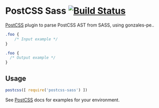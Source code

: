 # PostCSS Sass [![Build Status][ci-img]][ci]

[PostCSS] plugin to parse PostCSS AST from SASS, using gonzales-pe..

[PostCSS]: https://github.com/postcss/postcss
[ci-img]:  https://travis-ci.org/AleshaOleg/postcss-sass.svg
[ci]:      https://travis-ci.org/AleshaOleg/postcss-sass

```css
.foo {
    /* Input example */
}
```

```css
.foo {
  /* Output example */
}
```

## Usage

```js
postcss([ require('postcss-sass') ])
```

See [PostCSS] docs for examples for your environment.
